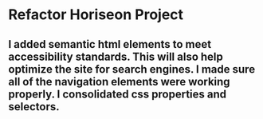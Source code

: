# Refactor Horiseon Project
## I added semantic html elements to meet accessibility standards.  This will also help optimize the site for search engines.  I made sure all of the navigation elements were working properly.  I consolidated css properties and selectors.  